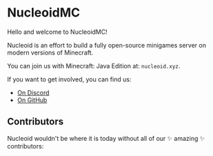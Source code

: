 # NucleoidMC

Hello and welcome to NucleoidMC!

Nucleoid is an effort to build a fully open-source minigames server on modern versions of Minecraft.

You can join us with Minecraft: Java Edition at: `nucleoid.xyz`.

If you want to get involved, you can find us:
- [On Discord](https://nucleoid.xyz/discord)
- [On GitHub](https://github.com/NucleoidMC/)

## Contributors

Nucleoid wouldn't be where it is today without all of our ✨ amazing ✨ contributors:

<table><tbody><tr>
</tr></tbody</table>
